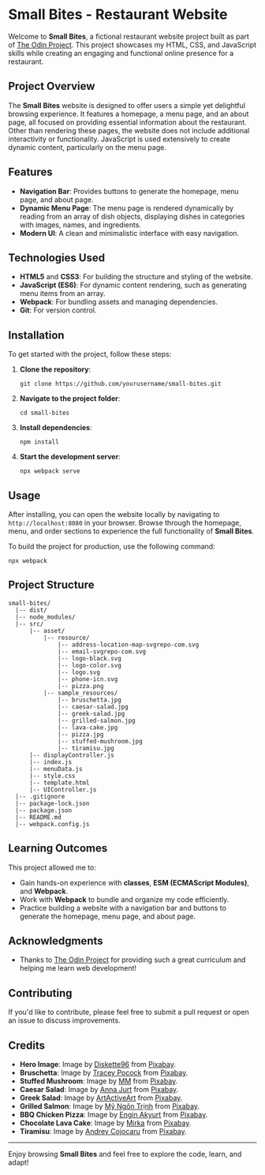 # Small Bites - Restaurant Website

Welcome to **Small Bites**, a fictional restaurant website project built as part of [The Odin Project](https://www.theodinproject.com/). This project showcases my HTML, CSS, and JavaScript skills while creating an engaging and functional online presence for a restaurant.

## Project Overview

The **Small Bites** website is designed to offer users a simple yet delightful browsing experience. It features a homepage, a menu page, and an about page, all focused on providing essential information about the restaurant. Other than rendering these pages, the website does not include additional interactivity or functionality. JavaScript is used extensively to create dynamic content, particularly on the menu page.

## Features

- **Navigation Bar**: Provides buttons to generate the homepage, menu page, and about page.
- **Dynamic Menu Page**: The menu page is rendered dynamically by reading from an array of dish objects, displaying dishes in categories with images, names, and ingredients.
- **Modern UI**: A clean and minimalistic interface with easy navigation.

## Technologies Used

- **HTML5** and **CSS3**: For building the structure and styling of the website.
- **JavaScript (ES6)**: For dynamic content rendering, such as generating menu items from an array.
- **Webpack**: For bundling assets and managing dependencies.
- **Git**: For version control.

## Installation

To get started with the project, follow these steps:

1. **Clone the repository**:
   ```
   git clone https://github.com/yourusername/small-bites.git
   ```
2. **Navigate to the project folder**:
   ```
   cd small-bites
   ```
3. **Install dependencies**:
   ```
   npm install
   ```
4. **Start the development server**:
   ```
   npx webpack serve
   ```

## Usage

After installing, you can open the website locally by navigating to `http://localhost:8080` in your browser. Browse through the homepage, menu, and order sections to experience the full functionality of **Small Bites**.

To build the project for production, use the following command:
   ```
   npx webpack
   ```

## Project Structure

```
small-bites/
  |-- dist/
  |-- node_modules/
  |-- src/
      |-- asset/
          |-- resource/
              |-- address-location-map-svgrepo-com.svg
              |-- email-svgrepo-com.svg
              |-- logo-black.svg
              |-- logo-color.svg
              |-- logo.svg
              |-- phone-icn.svg
              |-- pizza.png
          |-- sample_resources/
              |-- bruschetta.jpg
              |-- caesar-salad.jpg
              |-- greek-salad.jpg
              |-- grilled-salmon.jpg
              |-- lava-cake.jpg
              |-- pizza.jpg
              |-- stuffed-mushroom.jpg
              |-- tiramisu.jpg
      |-- displayController.js
      |-- index.js
      |-- menuData.js
      |-- style.css
      |-- template.html
      |-- UIController.js
  |-- .gitignore
  |-- package-lock.json
  |-- package.json
  |-- README.md
  |-- webpack.config.js
```

## Learning Outcomes

This project allowed me to:

- Gain hands-on experience with **classes**, **ESM (ECMAScript Modules)**, and **Webpack**.
- Work with **Webpack** to bundle and organize my code efficiently.
- Practice building a website with a navigation bar and buttons to generate the homepage, menu page, and about page.

## Acknowledgments

- Thanks to [The Odin Project](https://www.theodinproject.com/) for providing such a great curriculum and helping me learn web development!

## Contributing

If you'd like to contribute, please feel free to submit a pull request or open an issue to discuss improvements.

## Credits

- **Hero Image**: Image by [Diskette96](https://pixabay.com/users/diskette96-5462484/?utm_source=link-attribution&utm_medium=referral&utm_campaign=image&utm_content=6948995) from [Pixabay](https://pixabay.com/?utm_source=link-attribution&utm_medium=referral&utm_campaign=image&utm_content=6948995).
- **Bruschetta**: Image by [Tracey Pocock](https://pixabay.com/users/newhallpublishing-25658120/?utm_source=link-attribution&utm_medium=referral&utm_campaign=image&utm_content=7006980) from [Pixabay](https://pixabay.com/?utm_source=link-attribution&utm_medium=referral&utm_campaign=image&utm_content=7006980).
- **Stuffed Mushroom**: Image by [MM](https://pixabay.com/users/mittmac-1488020/?utm_source=link-attribution&utm_medium=referral&utm_campaign=image&utm_content=1343144) from [Pixabay](https://pixabay.com/?utm_source=link-attribution&utm_medium=referral&utm_campaign=image&utm_content=1343144).
- **Caesar Salad**: Image by [Anna Jurt](https://pixabay.com/users/akvampy-17147578/?utm_source=link-attribution&utm_medium=referral&utm_campaign=image&utm_content=5359635) from [Pixabay](https://pixabay.com/?utm_source=link-attribution&utm_medium=referral&utm_campaign=image&utm_content=5359635).
- **Greek Salad**: Image by [ArtActiveArt](https://pixabay.com/users/artactiveart-65709/?utm_source=link-attribution&utm_medium=referral&utm_campaign=image&utm_content=263747) from [Pixabay](https://pixabay.com/?utm_source=link-attribution&utm_medium=referral&utm_campaign=image&utm_content=263747).
- **Grilled Salmon**: Image by [Mỹ Ngôn Trịnh](https://pixabay.com/users/milanianian-21267863/?utm_source=link-attribution&utm_medium=referral&utm_campaign=image&utm_content=6269767) from [Pixabay](https://pixabay.com/?utm_source=link-attribution&utm_medium=referral&utm_campaign=image&utm_content=6269767).
- **BBQ Chicken Pizza**: Image by [Engin Akyurt](https://pixabay.com/users/engin_akyurt-3656355/?utm_source=link-attribution&utm_medium=referral&utm_campaign=image&utm_content=6143854) from [Pixabay](https://pixabay.com/?utm_source=link-attribution&utm_medium=referral&utm_campaign=image&utm_content=6143854).
- **Chocolate Lava Cake**: Image by [Mirka](https://pixabay.com/users/mivargof-10988759/?utm_source=link-attribution&utm_medium=referral&utm_campaign=image&utm_content=4071142) from [Pixabay](https://pixabay.com/?utm_source=link-attribution&utm_medium=referral&utm_campaign=image&utm_content=4071142).
- **Tiramisu**: Image by [Andrey Cojocaru](https://pixabay.com/users/mandarinmd-5643912/?utm_source=link-attribution&utm_medium=referral&utm_campaign=image&utm_content=2897900) from [Pixabay](https://pixabay.com/?utm_source=link-attribution&utm_medium=referral&utm_campaign=image&utm_content=2897900).

---

Enjoy browsing **Small Bites** and feel free to explore the code, learn, and adapt!

